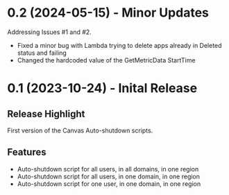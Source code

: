 # 0.2 (2024-05-15) - Minor Updates

Addressing Issues #1 and #2. 

- Fixed a minor bug with Lambda trying to delete apps already in Deleted status and failing
- Changed the hardcoded value of the GetMetricData StartTime

# 0.1 (2023-10-24) - Inital Release 

## Release Highlight

First version of the Canvas Auto-shutdown scripts. 

## Features 

- Auto-shutdown script for all users, in all domains, in one region
- Auto-shutdown script for all users, in one domain, in one region
- Auto-shutdown script for one user, in one domain, in one region
